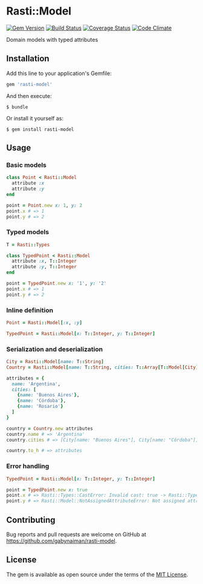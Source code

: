 # Rasti::Model

[![Gem Version](https://badge.fury.io/rb/rasti-model.svg)](https://rubygems.org/gems/rasti-model)
[![Build Status](https://travis-ci.org/gabynaiman/rasti-model.svg?branch=master)](https://travis-ci.org/gabynaiman/rasti-model)
[![Coverage Status](https://coveralls.io/repos/github/gabynaiman/rasti-model/badge.svg?branch=master)](https://coveralls.io/github/gabynaiman/rasti-model?branch=master)
[![Code Climate](https://codeclimate.com/github/gabynaiman/rasti-model.svg)](https://codeclimate.com/github/gabynaiman/rasti-model)

Domain models with typed attributes

## Installation

Add this line to your application's Gemfile:

```ruby
gem 'rasti-model'
```

And then execute:

    $ bundle

Or install it yourself as:

    $ gem install rasti-model

## Usage

### Basic models
```ruby
class Point < Rasti::Model
  attribute :x
  attribute :y
end

point = Point.new x: 1, y: 2
point.x # => 1
point.y # => 2
```

### Typed models
```ruby
T = Rasti::Types

class TypedPoint < Rasti::Model
  attribute :x, T::Integer
  attribute :y, T::Integer
end

point = TypedPoint.new x: '1', y: '2'
point.x # => 1
point.y # => 2
```

### Inline definition
```ruby
Point = Rasti::Model[:x, :y]

TypedPoint = Rasti::Model[x: T::Integer, y: T::Integer]
```

### Serialization and deserialization
```ruby
City = Rasti::Model[name: T::String]
Country = Rasti::Model[name: T::String, cities: T::Array[T::Model[City]]]

attributes = {
  name: 'Argentina',
  cities: [
    {name: 'Buenos Aires'},
    {name: 'Córdoba'},
    {name: 'Rosario'}
  ]
}

country = Country.new attributes
country.name # => 'Argentina'
country.cities # => [City[name: "Buenos Aires"], City[name: "Córdoba"], City[name: "Rosario"]]

country.to_h # => attributes
```

### Error handling
```ruby
TypedPoint = Rasti::Model[x: T::Integer, y: T::Integer]

point = TypedPoint.new x: true
point.x # => Rasti::Types::CastError: Invalid cast: true -> Rasti::Types::Integer
point.y # => Rasti::Model::NotAssignedAttributeError: Not assigned attribute y
```

## Contributing

Bug reports and pull requests are welcome on GitHub at https://github.com/gabynaiman/rasti-model.


## License

The gem is available as open source under the terms of the [MIT License](http://opensource.org/licenses/MIT).

